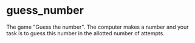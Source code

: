 # guess_number

The game "Guess the number".
The computer makes a number and your task is to guess this number in the allotted number of attempts.
